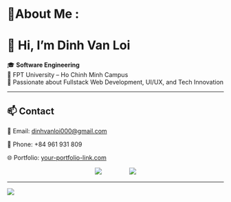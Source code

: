 # 💫About Me :
# 👋 Hi, I’m Dinh Van Loi

🎓 **Software Engineering**  
📍 FPT University – Ho Chinh Minh Campus  
🎯 Passionate about Fullstack Web Development, UI/UX, and Tech Innovation  

---

## 📫 Contact

📧 Email: [dinhvanloi000@gmail.com](mailto:dinhvanloi000@gmail.com)

📱 Phone: +84 961 931 809

🌐 Portfolio: [your-portfolio-link.com](http://your-portfolio-link.com)


<p align="center">
  <img src="https://github-readme-stats.vercel.app/api?username=DinhLoii&theme=radical&hide_border=false&include_all_commits=false&count_private=false" style="display: inline-block;" />
  <img src="https://github-readme-stats.vercel.app/api/top-langs/?username=DinhLoii&theme=radical&hide_border=false&include_all_commits=false&count_private=false&layout=compact" style="display: inline-block; margin-left: 60px;" />
</p>



---
[![](https://visitcount.itsvg.in/api?id=DinhLoii&icon=0&color=0)](https://visitcount.itsvg.in)
